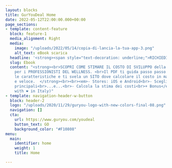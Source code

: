 ```yaml
---
layout: blocks
title: GurYouDeal Home
date: 2022-05-12T22:00:00.000+00:00
page_sections:
- template: content-feature
  block: feature-1
  media_alignment: Right
  media:
    image: "/uploads/2022/05/14/copia-di-lancia-la-tua-app-3.png"
    alt_text: eBook scarica
  headline: '<strong><span style="text-decoration: underline;">RICHIEDILO ORA:<br></span></strong>'
  slug: Ebook
  content: "<strong><br>SCOPRI COME STIMARE IL COSTO DI SVILUPPO della tua App Mobile
    per i PROFESSIONISTI DEL WELLNESS. <br>Il PDF ti guida passo passo a sceglierne
    le caratteristiche e ti svela un SITO dove calcolare il costo in maniera semplice
    e veloce.  </strong><br><br><em>- Stores: iOS e Android<br>- Scegli le caratteristiche
    principali<br>...e...<br>- Calcola la stima dei costi<br>+ Bonus</em><br><br>(Made
    with ❤︎ in Italy)"
- template: navigation-header-w-button
  block: header-2
  logo: "/uploads/2020/11/29/guryou-logo-with-new-colors-final-08.png"
  navigation: []
  cta:
    url: https://www.guryou.com/youdeal
    button_text: GO
    background_color: "#F10808"
menu:
  main:
    identifier: home
    weight: 1
    title: Home

---
```


